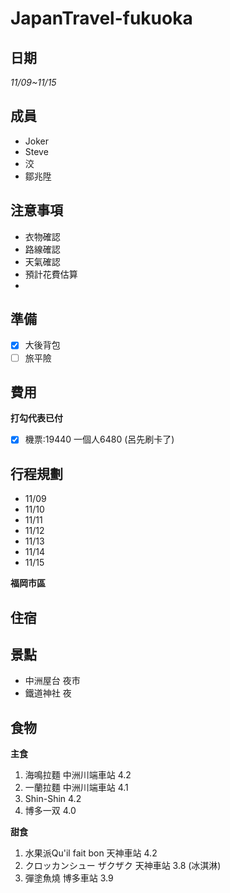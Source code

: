 # JapanTravel-fukuoka


## 日期
*11/09~11/15*

## 成員
- Joker
- Steve
- 洨
- 鄒兆陞

## 注意事項
* 衣物確認
* 路線確認
* 天氣確認
* 預計花費估算
* 

## 準備
- [x] 大後背包
- [ ] 旅平險 

## 費用

**打勾代表已付**
- [x] 機票:19440 一個人6480 (呂先刷卡了)

## 行程規劃

  - 11/09
  - 11/10
  - 11/11
  - 11/12
  - 11/13
  - 11/14
  - 11/15


**福岡市區**

## 住宿


## 景點

* 中洲屋台 夜市
* 鐵道神社 夜


## 食物

**主食**

1. 海鳴拉麵 中洲川端車站 4.2
2. 一蘭拉麵 中洲川端車站 4.1
3. Shin-Shin 4.2
4. 博多一双 4.0


**甜食**
1. 水果派Qu'il fait bon 天神車站 4.2
2. クロッカンシュー ザクザク 天神車站 3.8 (冰淇淋)
3. 彈塗魚燒 博多車站 3.9
